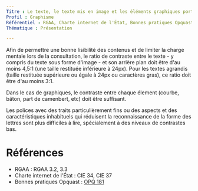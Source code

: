 ```yaml
---
Titre : Le texte, le texte mis en image et les éléments graphiques porteurs d'information sont présentés avec un contraste suffisant avec leur arrière-plan et entre eux.
Profil : Graphisme
Référentiel : RGAA, Charte internet de l'État, Bonnes pratiques Opquast
Thématique : Présentation

---
```


Afin de permettre une bonne lisibilité des contenus et de limiter la charge mentale lors de la consultation, le ratio de contraste entre le texte - y compris du texte sous forme d'image - et son arrière plan doit être d'au moins 4,5:1 (une taille restituée inférieure à 24px). Pour les textes agrandis (taille restituée supérieure ou égale à 24px ou caractères gras), ce ratio doit être d'au moins 3:1.

Dans le cas de graphiques, le contraste entre chaque élement (courbe, bâton, part de camenbert, etc) doit être suffisant.

Les polices avec des traits particulièrement fins ou des aspects et des caractéristiques inhabituels qui réduisent la reconnaissance de la forme des lettres sont plus difficiles à lire, spécialement à des niveaux de contrastes bas.

# Références

* RGAA : RGAA 3.2, 3.3
* Charte internet de l'État : CIE 34, CIE 37
* Bonnes pratiques Opquast : [OPQ 181](https://checklists.opquast.com/fr/qualiteweb/les-contenus-sont-presentes-avec-un-contraste-suffisant-par-rapport-a-leur-arriere-plan)

